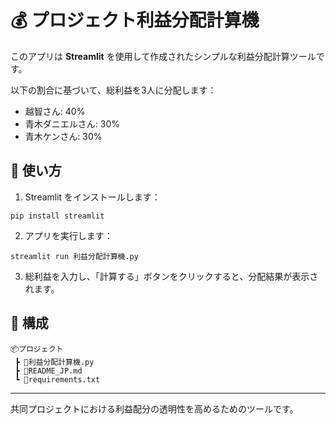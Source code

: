 
# 💰 プロジェクト利益分配計算機

このアプリは **Streamlit** を使用して作成されたシンプルな利益分配計算ツールです。

以下の割合に基づいて、総利益を3人に分配します：

- 越智さん: 40%
- 青木ダニエルさん: 30%
- 青木ケンさん: 30%

## 🚀 使い方

1. Streamlit をインストールします：

```
pip install streamlit
```

2. アプリを実行します：

```
streamlit run 利益分配計算機.py
```

3. 総利益を入力し、「計算する」ボタンをクリックすると、分配結果が表示されます。

## 📁 構成

```
📦プロジェクト
 ┣ 📄利益分配計算機.py
 ┣ 📄README_JP.md
 ┗ 📄requirements.txt
```

---

共同プロジェクトにおける利益配分の透明性を高めるためのツールです。
